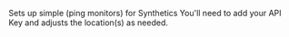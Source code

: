 Sets up simple (ping monitors) for Synthetics
You'll need to add your API Key
and adjusts the location(s) as needed.
